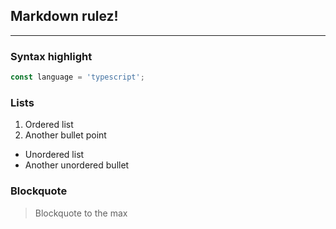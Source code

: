 ## Markdown __rulez__!
---

### Syntax highlight
```typescript
const language = 'typescript';
```

### Lists
1. Ordered list
2. Another bullet point
- Unordered list
- Another unordered bullet

### Blockquote
> Blockquote to the max
